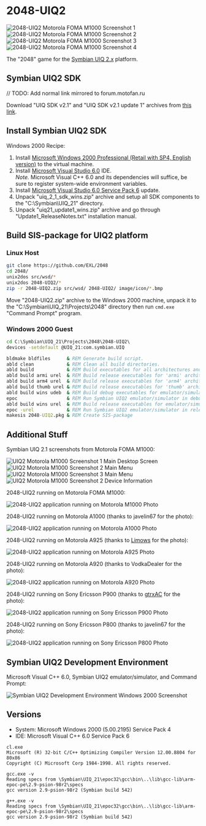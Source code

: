 2048-UIQ2
=========

![2048-UIQ2 Motorola FOMA M1000 Screenshot 1](../image/2048-UIQ2-M1000-Screenshot1.png) ![2048-UIQ2 Motorola FOMA M1000 Screenshot 2](../image/2048-UIQ2-M1000-Screenshot2.png) ![2048-UIQ2 Motorola FOMA M1000 Screenshot 3](../image/2048-UIQ2-M1000-Screenshot3.png) ![2048-UIQ2 Motorola FOMA M1000 Screenshot 4](../image/2048-UIQ2-M1000-Screenshot4.png)

The "2048" game for the [Symbian UIQ 2.x](https://en.wikipedia.org/wiki/UIQ) platform.

## Symbian UIQ2 SDK

// TODO: Add normal link mirrored to forum.motofan.ru

Download "UIQ SDK v2.1" and "UIQ SDK v2.1 update 1" archives from [this link](https://mrrosset.github.io/Symbian-Archive/SDKs-UIQ&S3.html).

## Install Symbian UIQ2 SDK

Windows 2000 Recipe:

1. Install [Microsoft Windows 2000 Professional (Retail with SP4, English version)](https://winworldpc.com/download/413ce280-9436-18c3-9a11-c3a4e284a2ef) to the virtual machine.
2. Install [Microsoft Visual Studio 6.0](https://winworldpc.com/download/0cc395c2-b7c3-99c3-89c3-b811c3a4efbf) IDE.\
    _Note._ Microsoft Visual C++ 6.0 and its dependencies will suffice, be sure to register system-wide environment variables.
3. Install [Microsoft Visual Studio 6.0 Service Pack 6](https://winworldpc.com/download/a4208baa-aaee-11eb-bc5b-0200008a0da4) update.
4. Unpack "uiq_2_1_sdk_wins.zip" archive and setup all SDK components to the "C:\Symbian\UIQ_21\" directory.
5. Unpack "uiq21_update1_wins.zip" archive and go through "Update1_ReleaseNotes.txt" installation manual.

## Build SIS-package for UIQ2 platform

### Linux Host

```sh
git clone https://github.com/EXL/2048
cd 2048/
unix2dos src/wsd/*
unix2dos 2048-UIQ2/*
zip -r 2048-UIQ2.zip src/wsd/ 2048-UIQ2/ image/icon/*.bmp
```

Move "2048-UIQ2.zip" archive to the Windows 2000 machine, unpack it to the "C:\Symbian\UIQ_21\Projects\2048\" directory then run `cmd.exe` "Command Prompt" program.

### Windows 2000 Guest

```bat
cd C:\Symbian\UIQ_21\Projects\2048\2048-UIQ2\
devices -setdefault @UIQ_21:com.symbian.UIQ

bldmake bldfiles      & REM Generate build script.
abld clean            & REM Clean all build directories.
abld build            & REM Build executables for all architectures and build types.
abld build armi urel  & REM Build release executables for 'armi' architecture.
abld build arm4 urel  & REM Build release executables for 'arm4' architecture.
abld build thumb urel & REM Build release executables for 'thumb' architecture.
abld build wins udeb  & REM Build debug executables for emulator/simulator.
epoc                  & REM Run Symbian UIQ2 emulator/simulator in debug mode.
abld build wins urel  & REM Build release executables for emulator/simulator.
epoc -urel            & REM Run Symbian UIQ2 emulator/simulator in release mode.
makesis 2048-UIQ2.pkg & REM Create SIS-package
```

## Additional Stuff

Symbian UIQ 2.1 screenshots from Motorola FOMA M1000:

![UIQ2 Motorola M1000 Screenshot 1 Main Desktop Screen](../image/UIQ2-Screenshot1.png) ![UIQ2 Motorola M1000 Screenshot 2 Main Menu](../image/UIQ2-Screenshot2.png) ![UIQ2 Motorola M1000 Screenshot 3 Main Menu](../image/UIQ2-Screenshot3.png) ![UIQ2 Motorola M1000 Screenshot 2 Device Information](../image/UIQ2-Screenshot4.png)

2048-UIQ2 running on Motorola FOMA M1000:

![2048-UIQ2 application running on Motorola M1000 Photo](../image/2048-UIQ2-M1000-Photo.jpg)

2048-UIQ2 running on Motorola A1000 (thanks to javelin67 for the photo):

![2048-UIQ2 application running on Motorola A1000 Photo](../image/2048-UIQ2-A1000-Photo.jpg)

2048-UIQ2 running on Motorola A925 (thanks to [Limows](https://github.com/Limows/) for the photo):

![2048-UIQ2 application running on Motorola A925 Photo](../image/2048-UIQ2-A925-Photo.jpg)

2048-UIQ2 running on Motorola A920 (thanks to VodkaDealer for the photo):

![2048-UIQ2 application running on Motorola A920 Photo](../image/2048-UIQ2-A920-Photo.jpg)

2048-UIQ2 running on Sony Ericsson P900 (thanks to [gtrxAC](https://github.com/gtrxAC/) for the photo):

![2048-UIQ2 application running on Sony Ericsson P900 Photo](../image/2048-UIQ2-P900-Photo.jpg)

2048-UIQ2 running on Sony Ericsson P800 (thanks to javelin67 for the photo):

![2048-UIQ2 application running on Sony Ericsson P800 Photo](../image/2048-UIQ2-P800-Photo.jpg)

## Symbian UIQ2 Development Environment

Microsoft Visual C++ 6.0, Symbian UIQ2 emulator/simulator, and Command Prompt:

![Symbian UIQ2 Development Environment Windows 2000 Screenshot](../image/UIQ2-Devel-Win2K-Screenshot.png)

## Versions

* System: Microsoft Windows 2000 (5.00.2195) Service Pack 4
* IDE: Microsoft Visual C++ 6.0 Service Pack 6

```
cl.exe
Microsoft (R) 32-bit C/C++ Optimizing Compiler Version 12.00.8804 for 80x86
Copyright (C) Microsoft Corp 1984-1998. All rights reserved.

gcc.exe -v
Reading specs from \Symbian\UIQ_21\epoc32\gcc\bin\..\lib\gcc-lib\arm-epoc-pe\2.9-psion-98r2\specs
gcc version 2.9-psion-98r2 (Symbian build 542)

g++.exe -v
Reading specs from \Symbian\UIQ_21\epoc32\gcc\bin\..\lib\gcc-lib\arm-epoc-pe\2.9-psion-98r2\specs
gcc version 2.9-psion-98r2 (Symbian build 542)
```
